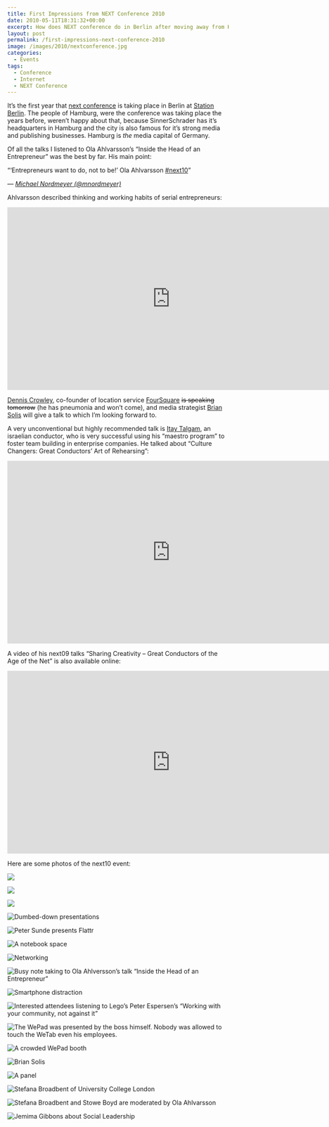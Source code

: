 ```yaml
---
title: First Impressions from NEXT Conference 2010
date: 2010-05-11T18:31:32+00:00
excerpt: How does NEXT conference do in Berlin after moving away from Hamburg?
layout: post
permalink: /first-impressions-next-conference-2010
image: /images/2010/nextconference.jpg
categories:
  - Events
tags:
  - Conference
  - Internet
  - NEXT Conference
---
```

It’s the first year that [next conference](https://nextconf.eu/) is taking place in Berlin at [Station Berlin](https://www.station-berlin.de/). The people of Hamburg, were the conference was taking place the years before, weren’t happy about that, because SinnerSchrader has it’s headquarters in Hamburg and the city is also famous for it’s strong media and publishing businesses. Hamburg is _the_ media capital of Germany.

Of all the talks I listened to Ola Ahlvarsson’s “Inside the Head of an Entrepreneur” was the best by far. His main point:

<q>‘Entrepreneurs want to do, not to be!’ Ola Ahlvarsson [#next10](https://twitter.com/search?q=%23next10)</q>

— <cite>[Michael Nordmeyer (@mnordmeyer)](https://twitter.com/mnordmeyer/statuses/13791338476)</cite>

Ahlvarsson described thinking and working habits of serial entrepreneurs:

<iframe src="https://video.nextconf.eu/v.ihtml?photo%5fid=855720" width="740" height="416" frameborder="0" scrolling="no" allowfullscreen="allowfullscreen"></iframe>

[Dennis Crowley](http://denniscrowley.com/), co-founder of location service [FourSquare](https://foursquare.com/) ~~is speaking tomorrow~~ (he has pneumonia and won’t come), and media strategist [Brian Solis](http://www.briansolis.com/) will give a talk to which I’m looking forward to.

A very unconventional but highly recommended talk is [Itay Talgam](http://www.talgam.com/), an israelian conductor, who is very successful using his “maestro program” to foster team building in enterprise companies. He talked about “Culture Changers: Great Conductors’ Art of Rehearsing”:

<iframe src="https://video.nextconf.eu/v.ihtml?photo%5fid=885184" width="740" height="416" frameborder="0" scrolling="no" allowfullscreen="allowfullscreen"></iframe>

A video of his next09 talks “Sharing Creativity – Great Conductors of the Age of the Net” is also available online:

<iframe src="https://video.nextconf.eu/v.ihtml?photo%5fid=923266" width="740" height="416" frameborder="0" scrolling="no" allowfullscreen="allowfullscreen"></iframe>

Here are some photos of the next10 event:

![](/images/2010/IMG_0223.jpg)

![](/images/2010/IMG_0224.jpg)

![](/images/2010/IMG_0227.jpg)

![Dumbed-down presentations](/images/2010/IMG_0229.jpg "Dumbed-down presentations")

![Peter Sunde presents Flattr](/images/2010/IMG_0235.jpg "Peter Sunde presents Flattr")

![A notebook space](/images/2010/IMG_0239.jpg "A notebook space")

![Networking](/images/2010/IMG_0240.jpg "Networking")

![Busy note taking to Ola Ahlversson’s talk “Inside the Head of an Entrepreneur”](/images/2010/IMG_0244.jpg "Busy note taking to Ola Ahlversson’s talk “Inside the Head of an Entrepreneur”")

![Smartphone distraction](/images/2010/IMG_0250.jpg "Smartphone distraction")

![Interested attendees listening to Lego’s Peter Espersen’s “Working with your community, not against it”](/images/2010/IMG_0257.jpg "Interested attendees listening to Lego’s Peter Espersen’s “Working with your community, not against it”")

![The WePad was presented by the boss himself. Nobody was allowed to touch the WeTab even his employees.](/images/2010/IMG_0261.jpg "The WePad was presented by the boss himself. Nobody was allowed to touch the WeTab even his employees.")

![A crowded WePad booth](/images/2010/IMG_0260.jpg "A crowded WePad booth")

![Brian Solis](/images/2010/IMG_0258.jpg "Brian Solis")

![A panel](/images/2010/IMG_0259.jpg "A panel")

![Stefana Broadbent of University College London](/images/2010/IMG_0262.jpg "Stefana Broadbent of University College London")

![Stefana Broadbent and Stowe Boyd are moderated by Ola Ahlvarsson](/images/2010/IMG_0264.jpg "Stefana Broadbent and Stowe Boyd are moderated by Ola Ahlvarsson")

![Jemima Gibbons about Social Leadership](/images/2010/IMG_0266.jpg "Jemima Gibbons about Social Leadership")